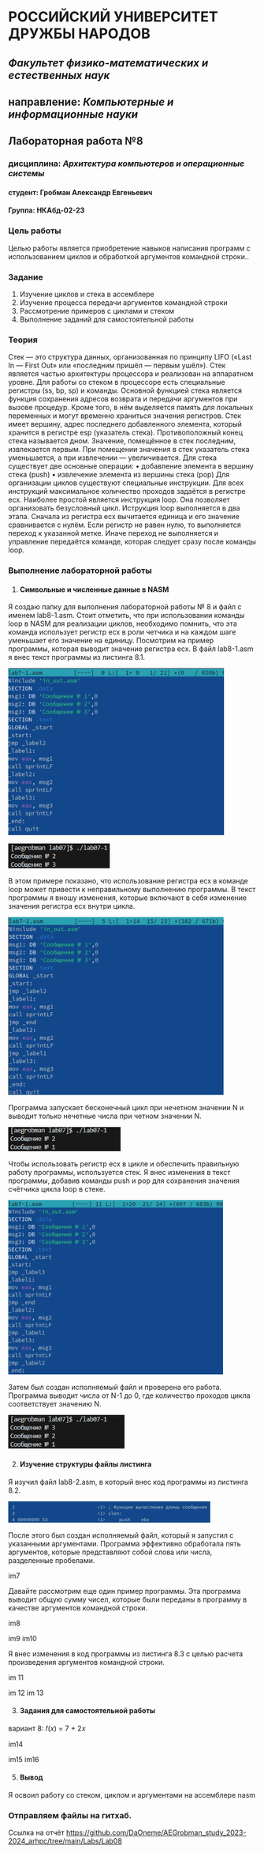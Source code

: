 # РОССИЙСКИЙ УНИВЕРСИТЕТ ДРУЖБЫ НАРОДОВ

## _Факультет физико-математических и естественных наук_ 
## направление: _Компьютерные и информационные науки_









## Лабораторная работа №8

### дисциплина: *Архитектура компьютеров и операционные системы*



#### студент:     Гробман Александр Евгеньевич
#### Группа:     НКАбд-02-23

### Цель работы 

Целью работы является приобретение навыков написания программ с использованием циклов и обработкой аргументов командной строки..


### Задание 

1. Изучение циклов и стека в ассемблере
2. Изучение процесса передачи аргументов командной строки
3. Рассмотрение примеров с циклами и стеком
4. Выполнение заданий для самостоятельной работы



### Теория

Стек — это структура данных, организованная по принципу LIFO («Last In —
First Out» или «последним пришёл — первым ушёл»). Стек является частью архитектуры процессора и реализован на аппаратном уровне. Для работы со стеком
в процессоре есть специальные регистры (ss, bp, sp) и команды.
Основной функцией стека является функция сохранения адресов возврата и
передачи аргументов при вызове процедур. Кроме того, в нём выделяется память для локальных переменных и могут временно храниться значения регистров.
Стек имеет вершину, адрес последнего добавленного элемента, который хранится в регистре esp (указатель стека). Противоположный конец стека называется дном. Значение, помещённое в стек последним, извлекается первым. При
помещении значения в стек указатель стека уменьшается, а при извлечении —
увеличивается.
Для стека существует две основные операции:
• добавление элемента в вершину стека (push)
• извлечение элемента из вершины стека (pop)
Для организации циклов существуют специальные инструкции. Для всех инструкций максимальное количество проходов задаётся в регистре ecx. Наиболее
простой является инструкция loop. Она позволяет организовать безусловный
цикл. Иструкция loop выполняется в два этапа. Сначала из регистра ecx вычитается единица и его значение сравнивается с нулём. Если регистр не равен нулю, то выполняется переход к указанной метке. Иначе переход не выполняется
и управление передаётся команде, которая следует сразу после команды loop.



### Выполнение лабораторной работы

1. #### Символьные и численные данные в NASM

Я создаю папку для выполнения лабораторной работы № 8 и файл с именем
lab8-1.asm.
Стоит отметить, что при использовании команды loop в NASM для реализации циклов, необходимо помнить, что эта команда использует регистр ecx в роли четчика и на каждом шаге уменьшает его значение на единицу.
Посмотрим на пример программы, которая выводит значение регистра ecx. В
файл lab8-1.asm я внес текст программы из листинга 8.1.


![im0](https://github.com/DaOneme/AEGrobman_study_2023-2024_arhpc/blob/main/Labs/Lab07/resourses/images/image0.png?raw=true)

![im1](https://github.com/DaOneme/AEGrobman_study_2023-2024_arhpc/blob/main/Labs/Lab07/resourses/images/image1.png?raw=true)




В этом примере показано, что использование регистра ecx в команде loop может привести к неправильному выполнению программы. В текст программы я
вношу изменения, которые включают в себя изменение значения регистра ecx
внутри цикла.

![im2](https://github.com/DaOneme/AEGrobman_study_2023-2024_arhpc/blob/main/Labs/Lab07/resourses/images/image2.png?raw=true)


Программа запускает бесконечный цикл при нечетном значении N и выводит
только нечетные числа при четном значении N.

![im3](https://github.com/DaOneme/AEGrobman_study_2023-2024_arhpc/blob/main/Labs/Lab07/resourses/images/image3.png?raw=true)

Чтобы использовать регистр ecx в цикле и обеспечить правильную работу программы, используется стек. Я внес изменения в текст программы, добавив команды push и pop для сохранения значения счётчика цикла loop в стеке.

![im4](https://github.com/DaOneme/AEGrobman_study_2023-2024_arhpc/blob/main/Labs/Lab07/resourses/images/image4.png?raw=true)

Затем был создан исполняемый файл и проверена его работа. Программа выводит числа от N-1 до 0, где количество проходов цикла соответствует значению N.


![im5](https://github.com/DaOneme/AEGrobman_study_2023-2024_arhpc/blob/main/Labs/Lab07/resourses/images/image5.png?raw=true)


2. #### Изучение структуры файлы листинга

Я изучил файл lab8-2.asm, в который внес код программы из листинга 8.2.


![im6](https://github.com/DaOneme/AEGrobman_study_2023-2024_arhpc/blob/main/Labs/Lab07/resourses/images/image8.png?raw=true)


После этого был создан исполняемый файл, который я запустил с указанными аргументами. Программа эффективно обработала пять аргументов, которые представляют собой слова или числа, разделенные пробелами.

im7

Давайте рассмотрим еще один пример программы. Эта программа выводит
общую сумму чисел, которые были переданы в программу в качестве аргументов командной строки.

im8

im9
im10

Я внес изменения в код программы из листинга 8.3 с целью расчета произведения аргументов командной строки.

im 11

im 12
im 13


3. #### Задания для самостоятельной работы

вариант 8: 𝑓(𝑥) = 7 + 2𝑥


im14

im15
im16



5. #### Вывод

Я освоил работу со стеком, циклом и аргументами на ассемблере nasm

### Отправляем файлы на гитхаб.

Ссылка на отчёт <https://github.com/DaOneme/AEGrobman_study_2023-2024_arhpc/tree/main/Labs/Lab08>










